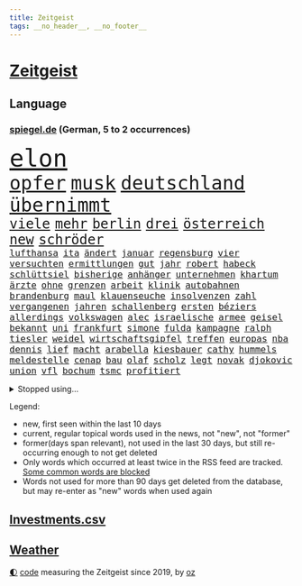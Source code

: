 ```yaml
---
title: Zeitgeist
tags: __no_header__, __no_footer__
---
```


# [Zeitgeist](https://oliz.io/zeitgeist/)

## Language

<h3><a href="https://www.spiegel.de" target="_blank">spiegel.de</a> (German, 5 to 2 occurrences)</h3>
<p style="font-family:monospace">
<span style="font-size:32pt"><a href="news_links.html#elon" class="current">elon</a></span>
<br>
<span style="font-size:25pt"><a href="news_links.html#opfer" class="current">opfer</a></span>
<span style="font-size:25pt"><a href="news_links.html#musk" class="current">musk</a></span>
<span style="font-size:25pt"><a href="news_links.html#deutschland" class="current">deutschland</a></span>
<span style="font-size:25pt"><a href="news_links.html#übernimmt" class="current">übernimmt</a></span>
<br>
<span style="font-size:18pt"><a href="news_links.html#viele" class="current">viele</a></span>
<span style="font-size:18pt"><a href="news_links.html#mehr" class="current">mehr</a></span>
<span style="font-size:18pt"><a href="news_links.html#berlin" class="current">berlin</a></span>
<span style="font-size:18pt"><a href="news_links.html#drei" class="current">drei</a></span>
<span style="font-size:18pt"><a href="news_links.html#österreich" class="current">österreich</a></span>
<span style="font-size:18pt"><a href="news_links.html#new" class="current">new</a></span>
<span style="font-size:18pt"><a href="news_links.html#schröder" class="current">schröder</a></span>
<br>
<span style="font-size:12pt"><a href="news_links.html#lufthansa" class="current">lufthansa</a></span>
<span style="font-size:12pt"><a href="news_links.html#ita" class="current">ita</a></span>
<span style="font-size:12pt"><a href="news_links.html#ändert" class="current">ändert</a></span>
<span style="font-size:12pt"><a href="news_links.html#januar" class="current">januar</a></span>
<span style="font-size:12pt"><a href="news_links.html#regensburg" class="current">regensburg</a></span>
<span style="font-size:12pt"><a href="news_links.html#vier" class="current">vier</a></span>
<span style="font-size:12pt"><a href="news_links.html#versuchten" class="current">versuchten</a></span>
<span style="font-size:12pt"><a href="news_links.html#ermittlungen" class="current">ermittlungen</a></span>
<span style="font-size:12pt"><a href="news_links.html#gut" class="current">gut</a></span>
<span style="font-size:12pt"><a href="news_links.html#jahr" class="current">jahr</a></span>
<span style="font-size:12pt"><a href="news_links.html#robert" class="current">robert</a></span>
<span style="font-size:12pt"><a href="news_links.html#habeck" class="current">habeck</a></span>
<span style="font-size:12pt"><a href="news_links.html#schlüttsiel" class="new">schlüttsiel</a></span>
<span style="font-size:12pt"><a href="news_links.html#bisherige" class="current">bisherige</a></span>
<span style="font-size:12pt"><a href="news_links.html#anhänger" class="current">anhänger</a></span>
<span style="font-size:12pt"><a href="news_links.html#unternehmen" class="current">unternehmen</a></span>
<span style="font-size:12pt"><a href="news_links.html#khartum" class="new">khartum</a></span>
<span style="font-size:12pt"><a href="news_links.html#ärzte" class="current">ärzte</a></span>
<span style="font-size:12pt"><a href="news_links.html#ohne" class="current">ohne</a></span>
<span style="font-size:12pt"><a href="news_links.html#grenzen" class="current">grenzen</a></span>
<span style="font-size:12pt"><a href="news_links.html#arbeit" class="current">arbeit</a></span>
<span style="font-size:12pt"><a href="news_links.html#klinik" class="current">klinik</a></span>
<span style="font-size:12pt"><a href="news_links.html#autobahnen" class="current">autobahnen</a></span>
<span style="font-size:12pt"><a href="news_links.html#brandenburg" class="current">brandenburg</a></span>
<span style="font-size:12pt"><a href="news_links.html#maul" class="current">maul</a></span>
<span style="font-size:12pt"><a href="news_links.html#klauenseuche" class="new">klauenseuche</a></span>
<span style="font-size:12pt"><a href="news_links.html#insolvenzen" class="current">insolvenzen</a></span>
<span style="font-size:12pt"><a href="news_links.html#zahl" class="current">zahl</a></span>
<span style="font-size:12pt"><a href="news_links.html#vergangenen" class="current">vergangenen</a></span>
<span style="font-size:12pt"><a href="news_links.html#jahren" class="current">jahren</a></span>
<span style="font-size:12pt"><a href="news_links.html#schallenberg" class="new">schallenberg</a></span>
<span style="font-size:12pt"><a href="news_links.html#ersten" class="current">ersten</a></span>
<span style="font-size:12pt"><a href="news_links.html#béziers" class="new">béziers</a></span>
<span style="font-size:12pt"><a href="news_links.html#allerdings" class="current">allerdings</a></span>
<span style="font-size:12pt"><a href="news_links.html#volkswagen" class="current">volkswagen</a></span>
<span style="font-size:12pt"><a href="news_links.html#alec" class="current">alec</a></span>
<span style="font-size:12pt"><a href="news_links.html#israelische" class="current">israelische</a></span>
<span style="font-size:12pt"><a href="news_links.html#armee" class="current">armee</a></span>
<span style="font-size:12pt"><a href="news_links.html#geisel" class="new">geisel</a></span>
<span style="font-size:12pt"><a href="news_links.html#bekannt" class="current">bekannt</a></span>
<span style="font-size:12pt"><a href="news_links.html#uni" class="current">uni</a></span>
<span style="font-size:12pt"><a href="news_links.html#frankfurt" class="current">frankfurt</a></span>
<span style="font-size:12pt"><a href="news_links.html#simone" class="current">simone</a></span>
<span style="font-size:12pt"><a href="news_links.html#fulda" class="current">fulda</a></span>
<span style="font-size:12pt"><a href="news_links.html#kampagne" class="current">kampagne</a></span>
<span style="font-size:12pt"><a href="news_links.html#ralph" class="current">ralph</a></span>
<span style="font-size:12pt"><a href="news_links.html#tiesler" class="new">tiesler</a></span>
<span style="font-size:12pt"><a href="news_links.html#weidel" class="current">weidel</a></span>
<span style="font-size:12pt"><a href="news_links.html#wirtschaftsgipfel" class="current">wirtschaftsgipfel</a></span>
<span style="font-size:12pt"><a href="news_links.html#treffen" class="current">treffen</a></span>
<span style="font-size:12pt"><a href="news_links.html#europas" class="current">europas</a></span>
<span style="font-size:12pt"><a href="news_links.html#nba" class="current">nba</a></span>
<span style="font-size:12pt"><a href="news_links.html#dennis" class="current">dennis</a></span>
<span style="font-size:12pt"><a href="news_links.html#lief" class="current">lief</a></span>
<span style="font-size:12pt"><a href="news_links.html#macht" class="current">macht</a></span>
<span style="font-size:12pt"><a href="news_links.html#arabella" class="new">arabella</a></span>
<span style="font-size:12pt"><a href="news_links.html#kiesbauer" class="new">kiesbauer</a></span>
<span style="font-size:12pt"><a href="news_links.html#cathy" class="new">cathy</a></span>
<span style="font-size:12pt"><a href="news_links.html#hummels" class="current">hummels</a></span>
<span style="font-size:12pt"><a href="news_links.html#meldestelle" class="new">meldestelle</a></span>
<span style="font-size:12pt"><a href="news_links.html#cenap" class="new">cenap</a></span>
<span style="font-size:12pt"><a href="news_links.html#bau" class="current">bau</a></span>
<span style="font-size:12pt"><a href="news_links.html#olaf" class="current">olaf</a></span>
<span style="font-size:12pt"><a href="news_links.html#scholz" class="current">scholz</a></span>
<span style="font-size:12pt"><a href="news_links.html#legt" class="current">legt</a></span>
<span style="font-size:12pt"><a href="news_links.html#novak" class="current">novak</a></span>
<span style="font-size:12pt"><a href="news_links.html#djokovic" class="current">djokovic</a></span>
<span style="font-size:12pt"><a href="news_links.html#union" class="current">union</a></span>
<span style="font-size:12pt"><a href="news_links.html#vfl" class="current">vfl</a></span>
<span style="font-size:12pt"><a href="news_links.html#bochum" class="current">bochum</a></span>
<span style="font-size:12pt"><a href="news_links.html#tsmc" class="current">tsmc</a></span>
<span style="font-size:12pt"><a href="news_links.html#profitiert" class="current">profitiert</a></span>
</p>
<details>
<summary>Stopped using...</summary>
<p class="former" style="font-size:12pt">
and(1541) fürchtet(1541) generalsekretär(1541) treffer(1541) besiegt(1540) reiche(1540) richten(1540) ausländische(1539) erfolge(1539) leisten(1539) überwinden(1539) amerikanische(1538) bauen(1538) schlimm(1538) sekunden(1538) summe(1538) teheran(1538) teilte(1538) umwelt(1538) unrecht(1538) versorgt(1538) abstimmung(1537) leichter(1537) signal(1537) amerikaner(1536) besetzt(1536) maßnahme(1536) protestiert(1536) trend(1536) verpassen(1536) fokus(1535) gesamte(1535) niederlanden(1535) reduziert(1535) elfmeter(1534) halbfinale(1534) rassismus(1534) regel(1534) rheinlandpfalz(1534) vorsitzenden(1534) aufgerufen(1533) bahnhof(1533) beschäftigten(1533) eintracht(1533) finanzminister(1533) freiheit(1533) jens(1533) jury(1533) lager(1533) spott(1533) betreiber(1532) eskalation(1532) geriet(1532) queen(1532) stiftung(1532) untersagt(1532) warentest(1532) wünschen(1532) kritisierte(1531) meinem(1531) riesige(1531) berg(1530) dokumente(1530) gereist(1530) joachim(1530) radikale(1530) riss(1530) unterricht(1530) vorher(1530) wohnhaus(1530) kleiner(1529) zweier(1528) entscheidenden(1527) miteinander(1527) untersuchen(1527) veranstalter(1527) verschwand(1527) historische(1526) meint(1526) geschossen(1525) türkischen(1525) demonstrationen(1524) drastisch(1524) übt(1524) belgien(1523) ermittlern(1523) offenen(1523) olympische(1523) philipp(1523) william(1523) gründen(1522) absage(1521) berühmten(1521) erfüllt(1520) ehe(1519) einreise(1519) entwickeln(1519) königin(1519) mangel(1519) wahrscheinlich(1519) falschen(1518) gewinn(1518) jürgen(1518) verteidigen(1517) hinten(1515) schriftsteller(1515) kooperation(1514) erfolgreichsten(1512) hängen(1511) pfund(1510) istanbul(1509) klasse(1507) gelandet(1506) händler(1506) sichert(1505) abstieg(1501) provoziert(1500) versorgung(1500) gewarnt(1492) herausforderungen(1485) erhöhen(1484) langjährige(1427) öffnet(1427) zusammenbruch(1396) mitverantwortlich(1347) westlichen(1344) krieges(1319) kleidung(1281) gemeinschaft(1202) gehälter(1199) kursieren(1180) fachkräfte(1172) lädt(1147) seltene(1122) invasion(1114) verschiedenen(1109) kanzlers(1100) aufgestellt(1095) geplatzt(1078) explosionen(1073) spaltung(1060) fake(1059) unwetter(1038) eindrücke(1016) gebiete(1016) flüchten(1006) besetzten(994) großmutter(978) klopp(974) prinzessin(952) debattiert(943) ausbauen(942) bedarf(938) libanon(935) veröffentlichen(928) vermissten(921) osnabrück(918) erntet(914) schließlich(913) 16jähriger(906) namens(901) nennen(900) dramatische(898) stören(896) legal(895) fassungslos(894) dach(883) toilette(881) hände(862) medizin(859) einladung(857) lebenslange(854) lula(846) schickte(845) entstehen(844) kollege(824) mama(797) beantragen(783) mitarbeitern(779) eric(777) geheim(767) staates(765) 4(764) testet(764) kommentiert(759) airbus(752) gekündigt(744) gestalten(742) opfers(737) dritter(736) mag(730) ähnliche(729) regenfälle(718) minderjährige(709) wasserstoff(705) initiative(702) openai(700) technologie(700) verschleppt(693) pistorius(688) toll(671) diesjährigen(664) gala(662) hamilton(661) lewis(661) spiegelreport(660) stürme(658) wendepunkt(658) eingeräumt(653) tragischen(653) hinweg(652) legalisierung(649) optionen(645) errichten(637) kippen(636) zittern(636) sommerspielen(632) gekürt(628) tickets(610) 8000(600) berühmtesten(595) erheblich(594) parteitag(591) florenz(590) erregt(583) protestierten(583) ralf(554) drückt(549) awards(546) rechtsruck(541) vormittag(522) entpuppt(521) atlanta(519) sicherheitsmaßnahmen(518) service(516) julia(512) forschern(511) ausbeutung(509) mancher(508) ausnahmezustand(492) sichergestellt(491) 42(488) wirbel(488) hisbollah(484) zusammengebrochen(479) gewinner(477) neuauflage(473) miliz(472) schwester(466) comedian(461) hymne(460) ausbruch(459) berüchtigte(457) oppositionspolitiker(455) nachbarland(452) eröffnung(451) beschuldigt(449) bahnsteig(447) lahmgelegt(444) kundgebungen(442) gravierenden(441) 2035(439) 85(436) sitz(432) versagt(430) willkommen(430) betonte(429) vulkanausbruch(424) cottbus(420) mancherorts(420) dokument(419) via(414) hasst(413) südlichen(408) aufzeichnungen(406) 16jährigen(397) einschnitte(397) geiselnahme(397) haken(395) geräten(394) habecks(394) demnächst(385) wackelt(384) 18jährige(383) bestraft(383) chan(381) junis(381) bernd(380) stuttgarter(379) sowohl(378) straftäter(376) heimischen(375) historischer(374) kriegsschiffe(374) oberverwaltungsgericht(372) amerikas(371) brasilianische(369) catherine(368) hits(366) erfuhr(365) gezahlt(365) mehrfamilienhaus(365) schwarzgrün(362) staatssekretär(362) eilantrag(360) giftige(360) operation(359) ruiniert(353) arbeitsminister(345) erzielen(343) wofür(342) anpassung(340) exmann(336) haag(334) michel(333) wertvolle(333) anhörung(332) gratuliert(328) lily(328) festhalten(325) vergewaltigungen(325) gefälschte(319) stützt(319) heiraten(318) jagt(318) lamar(318) jena(317) anerkennung(315) lebenslang(315) manfred(311) south(310) 74(308) frühe(308) zerlegt(306) seltsam(305) kanzlerin(303) gäbe(302) sechste(300) schreibtisch(299) siebten(299) befragt(298) mount(298) usmedien(298) held(297) bedankt(296) superreichen(296) auszeit(294) sarah(294) 1982(293) urteilte(293) dortmunds(292) legten(292) rheinmetall(292) fotografiert(289) märkte(289) einfacher(288) abtreibungen(287) klettert(287) biss(286) klagte(286) georg(285) outfits(283) erfolgreicher(282) überlassen(282) pole(281) schmerzensgeld(280) 18jährigen(278) aufsichtsrat(278) drohe(278) altersvorsorge(276) dokumentation(276) stemmt(276) boxer(275) drittes(275) reiht(274) bewerten(273) kriegsführung(273) abgrund(271) athletin(269) infos(268) vorschriften(267) milliardengeschäft(266) rar(263) brutale(262) grauen(262) 44(261) elektromobilität(261) boykottieren(257) eurowings(256) milliardäre(256) trikots(256) depressive(255) escooter(255) sehe(255) kirchen(251) engel(249) oberster(249) starkregen(249) verhört(249) vorfreude(249) figuren(247) akteure(245) handwerk(245) mclaren(245) römische(245) wirtschaftspolitik(245) 111(244) verlaufen(243) norwegische(241) orthodoxe(241) steinzeit(239) polarisierung(238) systematisch(237) quartal(235) nachfolgerin(234) positive(234) wandel(234) eingestürzt(233) beweist(232) flut(232) kürzer(232) rafael(232) attentats(231) lando(231) norris(231) weibchen(230) kryptowährung(229) films(228) stationierung(228) bande(227) sportlerinnen(227) ultrarechte(225) var(225) vergnügen(224) lebenserwartung(223) enkel(222) europäisches(220) reus(218) vogelgrippe(218) juan(217) rutschen(216) girl(215) kennedy(215) fdppolitiker(214) eras(213) schütze(213) wider(213) ausgesagt(212) marschieren(212) wahlkämpfer(212) amerikanerin(211) flick(211) hansi(211) uswahlen(211) kendrick(210) verschwundenen(210) 17jährige(209) eingesperrt(209) gemessen(209) einsteigen(208) grünenvorsitzende(206) plünderungen(206) extremwetter(205) robin(205) bewegende(204) suchten(204) tausendfach(204) crash(203) rekordsumme(203) turner(202) berüchtigt(201) sportgeschichte(200) rassistischer(198) spdchefin(198) laufbahn(197) ordnete(197) beschweren(195) hunter(195) lösungen(193) potenziell(193) are(192) kreative(191) polizeigewalt(191) hartnäckig(188) krone(188) mitleid(187) beschleunigt(186) gefälschten(186) bleibe(184) nationalhymne(184) warnte(184) atem(183) behält(183) performance(182) kamala(181) tops(180) 24jähriger(179) dame(179) guirassy(178) serhou(178) autounfall(177) vergewaltigte(177) kalt(175) überwiegend(175) beziehen(174) baseball(173) patientinnen(173) wiegt(173) fieber(172) music(172) verfehlt(172) winslet(172) oh(171) unwettern(171) wanderer(170) anja(168) parat(168) umstrittenem(168) qualifying(167) schalten(166) tirol(166) 67(164) anruf(164) meldeten(164) monatlichen(164) erdloch(163) offenem(163) raumfahrtsparte(163) externe(162) geschäftsmodell(162) endlosen(159) posiert(159) derart(158) erledigt(158) spielzug(157) comedians(156) koffer(155) liberaler(155) brutalität(154) eiszeit(154) enger(154) gräben(154) komödie(154) reuter(153) schwierigen(153) sondersitzung(153) wahlerfolg(153) erzeugen(152) pennsylvania(152) abenteuer(150) friedliche(150) geurteilt(150) schüren(150) feststellen(149) kanzlerkandidatin(149) nicolas(148) radio(148) streiken(148) toskana(148) ideologische(147) merken(147) schweben(147) skepsis(147) tatwaffe(147) zukommt(147) ermordete(146) fahnenflucht(146) unsicherheit(146) austin(145) penis(145) schau(145) secret(145) änderung(145) übersehen(145) neuartige(144) gangs(143) schwach(143) shogun(143) staatskonzern(143) highlights(141) nutze(141) spendengelder(141) aggressive(140) arbeitskräften(140) nationalistische(140) goldmedaille(139) gottes(139) hügel(139) auftragskiller(138) menschlicher(138) nähert(138) schiffbauer(137) austausch(136) geknackt(136) transformation(135) ehrlich(134) widmete(134) kürzungen(133) belege(132) misst(132) tönen(132) siedler(130) vollzieht(130) gleicht(129) reichtum(128) abstürzen(127) decken(127) sonnenschein(127) 1992(126) elektrolimousine(126) erfunden(126) flecken(126) paralympics(126) drückte(125) entführer(125) angezündet(124) gelegentlich(124) lichtblick(124) armeechef(123) dax(123) vergangen(123) intel(122) kapital(122) ohrfeige(122) sergej(122) states(121) swing(121) carolina(120) sahen(120) ahnungslos(119) leitindex(119) terrors(119) großbrand(118) kopfschmerzen(118) zweistelligen(118) überrollt(118) borkum(117) filmt(117) flüchtet(117) image(117) zugriff(117) grassiert(116) seltsamer(116) tvrechte(116) zunehmender(116) dankesrede(115) erstaunliche(115) vertriebenen(115) begleiter(114) mtv(114) neunten(114) vereinte(114) kathrin(113) außenpolitische(111) blinden(111) hochverrats(110) mathematik(109) rohstoffen(109) stationiert(109) verstand(109) ausweichen(108) covorsitzende(108) gratulieren(108) nordseeinsel(108) riskiert(108) anlässlich(107) erleichterte(107) spektakulärer(107) vollstreckt(107) gebannt(106) gewissheit(106) jährliche(106) mönchengladbach(106) speziellen(106) bundesligasamstag(105) galaxy(105) heikle(105) lenkt(105) ngos(105) versteckte(105) universum(104) aufsichtsratschef(103) belastung(103) betäubte(103) biografie(103) gegenden(103) rausgeworfen(103) vorzeitige(103) stränden(102) eilig(101) franco(101) geldbeutel(101) armand(100) entnommen(100) bernhard(99) jurist(99) überstand(99) energiepreise(98) sigmar(98) kommissionschefin(97) differenzen(96) größtem(96) späte(95) 2500(94) dicht(94) cavallo(93) grundsätzlich(93) lkwfahrer(93) mathe(93) schwachstelle(93) stoltenberg(93) 37jähriger(92) namibia(92) werksschließungen(92) wiedereinzug(92) belegschaft(91) betriebsratschefin(91) betriebsversammlung(91) fdpbasisinitiative(91) handyverbot(91) manipuliert(91) pikante(91) versammlung(91) vwbetriebsratschefin(91) betraut(90) einseitige(90) handelskammer(90) konsole(90) liechtenstein(90) maßregelvollzug(90) raygun(90) ruprecht(90) barnier(89) kleinkinder(89) quarterback(89) schießstand(89) verletzende(89) vwbeschäftigte(89) zerlegen(89) messe(88) playstation(88) pokalspiel(88) shops(88) taser(88) unterschreibt(88) volkswagenkrise(88) beurteilt(87) blume(87) brantner(87) konrad(87) kunstwelt(87) staatsgebiet(87) vertraulicher(87) zumutungen(87) anton(86) arbeitgebern(86) distanzen(86) fünftel(86) gezockt(86) kahlschlag(86) kochbuchtipps(86) mehrheitsverhältnisse(86) na(86) schaltete(86) spiegelt(86) warnzeichen(86) weine(86) anzupassen(85) aufeinandertreffen(85) bewährungsstrafe(85) biathleten(85) durchgehend(85) freies(85) selfies(85) statue(85) vaude(85) wiesbaden(85) natürliche(84) sturmgewehr(84) böden(83) cdukanzlerkandidat(83) dortigen(83) kriselt(83) unsterblich(83) verschenken(83) vorübergehende(83) wohngebäude(83) zerstückelt(83) anzeigen(82) auslaufen(82) dubiose(82) gerechte(82) medizinern(82) 1986(81) ballerina(81) formel1weltmeister(81) geladen(81) horner(81) irgendwie(81) königreich(81) leichtfertigen(81) strompreisen(81) verkleidete(81) migrationsabkommen(80) renteneintrittsalter(80) überwachungskamera(80) delay(79) echter(79) fotoausstellung(79) schuhe(79) zeitgeist(79) fortuna(78) kelly(78) knoten(78) patzer(78) speist(78) völkerrechtler(78) boxweltmeister(77) fokussieren(77) formel1rennen(77) gray(77) laute(77) robben(77) schachmeister(77) schlauchbooten(77) stadtautobahn(77) werben(77) diversity(76) ehrgeiz(76) finanziers(76) fröhliche(76) krebsbehandlung(76) stiefeln(76) ängste(76) kostüme(75) sanierungsbedürftig(75) vorfahre(75) wortwahl(75) bereist(74) entleert(74) konkreten(74) rentnerin(74) seitenhieb(74) sky(74) sportschau(74) torschützenkönig(74) zertrümmerte(74) eineinhalb(73) hausbesuche(73) kleinigkeiten(73) maß(73) modegeschäft(73) olympiastadion(73) bcg(72) laufenden(72) malta(72) unentbehrlich(72) adhs(71) bewerber(71) bowles(71) camillas(71) dimensionen(71) joker(71) pornos(71) pornoseite(71) tools(71) verblüfft(71) wurst(71) fight(70) gelbrot(70) oecd(70) paderborn(70) symptome(70) verwundeten(70) baseballprofi(69) kunstszene(69) memoiren(69) moeller(69) votum(69) 1600(68) antónio(68) fünfeinhalb(68) leutheusserschnarrenberger(68) nachteil(68) präzise(68) superkraft(68) tierarten(68) umfasst(68) wille(68) zustimmen(68) abrechnung(67) auslandsreisen(67) cumexskandal(67) eingelegt(67) pete(67) sam(67) stagniert(67) zürnt(67) afdverbot(66) bundesligatopspiel(66) klopfen(66) sterbehilfe(66) taiwans(66) inhaftiert(65) 320(64) friedlichen(64) gefoltert(64) gerd(64) grausamkeit(64) milan(64) rendite(64) spritzen(64) symbolisch(64) verfallsdatum(64) bröning(63) hansjoachim(63) lebensgrundlage(63) paartherapeutin(63) preisträgern(63) schränkt(63) unterwerfung(63) anschaffen(62) exsoldat(62) klassenzimmer(62) kunststoffhersteller(62) sportvorstand(62) befinde(61) doppelmoral(61) ehud(61) eingenommen(61) freiheiten(61) maschinenpistole(61) wünschte(61) ansonsten(60) lebenszeichen(60) mafiöser(60) martialisch(60) natogeneralsekretär(60) this(60) vogue(60) abwahl(59) ausleihen(59) bob(59) braven(59) leere(59) mischte(59) 8(58) bekenntnis(58) kifirma(58) meteorologe(58) schwangerschaftsabbruch(58) zöllen(58) bekämen(57) bewegenden(57) geladene(57) kontrollierten(57) süßigkeit(57) tarife(57) watzke(57) überwachungskameras(57) evpchef(56) fahrräder(56) handelsstreit(56) ida(56) intendanz(56) rtls(56) straßenverkehrsordnung(56) vegard(56) vinge(56) volksbühne(56) atombombe(55) ausgegeben(55) pein(55) rödental(55) stopp(55) zusagen(55) zutun(55) arztes(54) eingriffe(54) herkunftsländer(54) 07(53) aufgeholt(53) demonstrativ(53) leichenteile(53) schottische(53) selbstbestimmung(53) unfallopfer(53) vorweihnachtszeit(53) ausgeräumt(52) fashionindustrie(52) label(52) materialien(52) preisunterschiede(52) supersportwagen(52) umgebracht(52) drogenmafia(51) friedenspflicht(51) kontakten(51) organspende(51) betracht(50) deutschem(50) euland(50) stadionverbote(50) anfühlt(49) covid19(49) erschrocken(49) kompakt(49) saarbrücken(49) vereine(49) atomreaktoren(48) bestimmter(48) gewaltiger(48) nachwuchses(48) organe(48) schauspielstar(48) michail(47) ruck(47) vorwirft(47) board(46) drehbuch(46) einstimmig(46) inmitten(46) rücksichtslose(46) alkoholmissbrauch(45) bianca(45) dhabi(45) machtverteilung(45) militärbündnis(45) schlangenlinien(45) umweltminister(45) fragwürdigen(44) kongress(44) silva(44) sonderzug(44) angehört(43) anstrengungen(43) beharrt(43) ermöglichte(43) errechnet(43) fledermaus(43) möge(43) vertreibung(43) hasselhoff(42) patronen(42) ungebremst(42) weinstein(42) candela(41) crasht(41) kleidungsstück(41) pedro(41) saisonaus(41) scheideweg(41) sozialleistungen(41) verursacher(41) behördenangaben(40) bricsstaaten(40) canberra(40) next(40) platzierung(40) ukrainekriegs(40) wach(40) wohlfühlen(40) boykottierte(39) einhalten(39) genuss(39) hirscher(39) radikalsten(39) sonntags(39) süd(39) vorsprechen(39) wahlbeeinflussung(39) zuschüsse(39) 1996(38) influencerinnen(38) murphy(38) oldenburg(38) palästinenserhilfswerks(38) steilvorlage(38) vorläufigen(38) warnstreiks(38) cdupolitikerin(37) feministische(37) infizierten(37) jill(37) prorussischen(37) ruhen(37) russlandfreundliche(37) tiflis(37) versäumnisse(37) zurückgemeldet(37) batterieantrieb(36) justizministerium(36) mikaela(36) nachhaltige(36) paus(36) shiffrin(36) staatsstreich(36) sätze(36) übergabe(36) 1800(35) ausgaben(35) binden(35) bushaltestelle(35) cop(35) formulierung(35) meines(35) bräuche(34) euaußenbeauftragte(34) funde(34) lawrow(34) lost(34) oszetreffen(34) ray(34) trockenen(34) wmkampf(34) columbia(33) ripley(33) softairwaffe(33) wirtschaftswissenschaftler(33) wunderbar(33) amtierende(32) beschlossene(32) hütte(32) improvisieren(32) lobte(32) sánchez(32) trevor(32) ansage(31) greenpeace(31) hülkenberg(31) isabell(31) obhut(31) verstanden(31) camilla(30) läuten(30) notredame(30) schnellstmöglich(30) uskongress(30) annie(29) gefängnisstrafe(29) heitere(29) kulturell(29) millionenbereich(29) untermauern(29) üppiger(29) crewmitgliedern(28) elternhaus(28) entspannter(28) mourinho(28) repräsentantenhaus(28) coote(27) imperium(27) inhaftieren(27) lagerhalle(27) lächeln(27) rita(27) antiken(26) archäologie(26) argentinischen(26) ivanka(26) julius(26) keirin(26) provokationen(26) wimmelt(26) geduld(25) konfliktparteien(25) mondlandung(25) olympiabewerbung(25) koalitionsbruch(24) prophezeit(24) restriktive(24) angereist(23) meterhohe(23) mikrochips(23) mini(23) verfrüht(23) zubereiten(23) fahnen(22) flächendeckenden(22) hegseth(22) todoliste(22) bswgründerin(21) exjustizminister(21) hardliner(21) stereotype(21) texten(21) vorsorgen(21) zigaretten(21) angehören(20) drohendes(20) ertragen(20) französin(20) getreuen(20) hapert(20) krankenversicherungen(20) teamchef(20) fdpgeneralsekretär(19) hinlegen(19) neuregelung(19) schränken(19) weltpolitik(19) energiekonzerns(18) geschäftsleute(18) heimatorte(18) lebensgeschichte(18) proeuropäische(18) ruinieren(18) toxische(18) billiganbieter(17) chefredakteurin(17) epochal(17) genügend(17) lawrence(17) nan(17) zehntausenden(17) belgiens(16) gedichte(16) handballem(16) krönte(16) veruntreut(16) weckruf(16) bluesky(15) digital(15) popsuperstar(15) räumung(15) umzingelt(15) weltcupsieg(15) welthandel(15) datenkabel(14) dauere(14) dnipro(14) eierlikör(14) einstecken(14) forscht(14) gegenverkehr(14) kollabierte(14) mitgliederversammlung(14) prägten(14) spielraum(14) unhaltbar(13) verankert(13) woody(13) zugeständnisse(13) altkanzlerin(12) ddaypapier(12) exkanzlerin(12) heimkehr(12) nebenan(12) tassen(12) umweltministerium(12) videospiel(12) bemerkt(11) bundesgeschäftsführer(11) fahrweise(11) fehlanzeige(11) geschenketipps(11) passenden(11) zach(11)
</p>
</details>
<p>Legend:
<ul>
<li><span class="new">new</span>, first seen within the last 10 days</li>
<li><span class="current">current</span>, regular topical words used in the news, not "new", not "former"</li>
<li><span class="former">former(days span relevant)</span>, not used in the last 30 days, but still re-occurring enough to not get deleted</li>
<li>Only words which occurred at least twice in the RSS feed are tracked. <a href="language/filters.py">Some common words are blocked</a></li>
<li>Words not used for more than 90 days get deleted from the database, but may re-enter as "new" words when used again</li>
</ul>
</p>

## [Investments](investments.html)[.csv](investments.csv)

## [Weather](weather.html)

<footer>
<a href="javascript:toggleTheme()" class="nav">🌓</a>
<a href="https://github.com/ooz/zeitgeist">code</a> measuring the Zeitgeist since 2019, by <a href="https://oliz.io">oz</a>
</footer>
